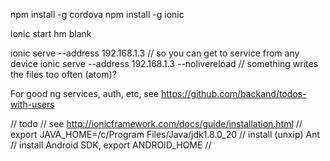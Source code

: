 

npm install -g cordova
npm install -g ionic

ionic start hm blank

ionic serve --address 192.168.1.3    // so you can get to service from any device
ionic serve --address 192.168.1.3 --nolivereload   // something writes the files too often (atom)?

For good ng services, auth, etc, see https://github.com/backand/todos-with-users

// todo
// see http://ionicframework.com/docs/guide/installation.html
// export JAVA_HOME=/c/Program Files/Java/jdk1.8.0_20
// install (unxip) Ant
// install Android SDK, export ANDROID_HOME
//
